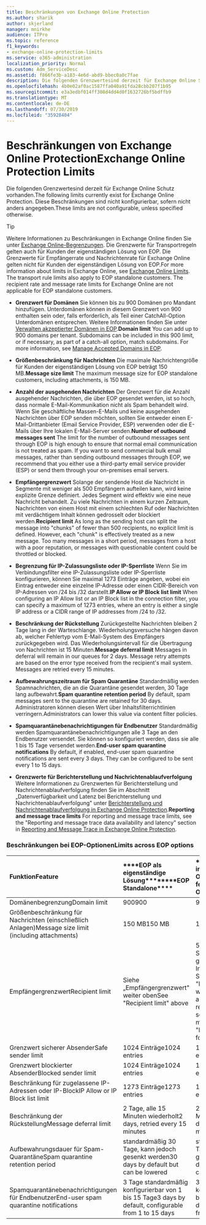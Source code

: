 ```yaml
---
title: Beschränkungen von Exchange Online Protection
ms.author: sharik
author: skjerland
manager: mnirkhe
audience: ITPro
ms.topic: reference
f1_keywords:
- exchange-online-protection-limits
ms.service: o365-administration
localization_priority: Normal
ms.custom: Adm_ServiceDesc
ms.assetid: f866fe3b-a183-4e6d-abd9-bbec0a0c7fae
description: Die folgenden Grenzwertesind derzeit für Exchange Online Schutz vorhanden. Diese Beschränkungen sind nicht konfigurierbar, sofern nicht anders angegeben.
ms.openlocfilehash: 4b0e02af0ac1587ffa040a91fda28cbb207f1b95
ms.sourcegitcommit: e3a3edbf014ff308d4dd4d0f1632726bf5bdffb9
ms.translationtype: MT
ms.contentlocale: de-DE
ms.lasthandoff: 07/30/2019
ms.locfileid: "35928404"
---
```

# <a name="exchange-online-protection-limits"></a><span data-ttu-id="0da20-104">Beschränkungen von Exchange Online Protection</span><span class="sxs-lookup"><span data-stu-id="0da20-104">Exchange Online Protection Limits</span></span>

<span data-ttu-id="0da20-105">Die folgenden Grenzwertesind derzeit für Exchange Online Schutz vorhanden.</span><span class="sxs-lookup"><span data-stu-id="0da20-105">The following limits currently exist for Exchange Online Protection.</span></span> <span data-ttu-id="0da20-106">Diese Beschränkungen sind nicht konfigurierbar, sofern nicht anders angegeben.</span><span class="sxs-lookup"><span data-stu-id="0da20-106">These limits are not configurable, unless specified otherwise.</span></span> 
  
> [!TIP]
> <span data-ttu-id="0da20-p103">Weitere Informationen zu Beschränkungen in Exchange Online finden Sie unter [Exchange Online-Begrenzungen](../exchange-online-service-description/exchange-online-limits.md). Die Grenzwerte für Transportregeln gelten auch für Kunden der eigenständigen Lösung von EOP. Die Grenzwerte für Empfängerrate und Nachrichtenrate für Exchange Online gelten nicht für Kunden der eigenständigen Lösung von EOP.</span><span class="sxs-lookup"><span data-stu-id="0da20-p103">For more information about limits in Exchange Online, see [Exchange Online Limits](../exchange-online-service-description/exchange-online-limits.md). The transport rule limits also apply to EOP standalone customers. The recipient rate and message rate limits for Exchange Online are not applicable for EOP standalone customers.</span></span> 
  
- <span data-ttu-id="0da20-p104">**Grenzwert für Domänen** Sie können bis zu 900 Domänen pro Mandant hinzufügen. Unterdomänen können in diesem Grenzwert von 900 enthalten sein oder, falls erforderlich, als Teil einer CatchAll-Option Unterdomänen entsprechen. Weitere Informationen finden Sie unter [Verwalten akzeptierter Domänen in EOP](https://go.microsoft.com/fwlink/p/?LinkId=282239).</span><span class="sxs-lookup"><span data-stu-id="0da20-p104">**Domain limit** You can add up to 900 domains per tenant. Subdomains can be included in this 900 limit, or if necessary, as part of a catch-all option, match subdomains. For more information, see [Manage Accepted Domains in EOP](https://go.microsoft.com/fwlink/p/?LinkId=282239).</span></span>
    
- <span data-ttu-id="0da20-113">**Größenbeschränkung für Nachrichten** Die maximale Nachrichtengröße für Kunden der eigenständigen Lösung von EOP beträgt 150 MB.</span><span class="sxs-lookup"><span data-stu-id="0da20-113">**Message size limit** The maximum message size for EOP standalone customers, including attachments, is 150 MB.</span></span> 
    
- <span data-ttu-id="0da20-p105">**Anzahl der ausgehenden Nachrichten** Der Grenzwert für die Anzahl ausgehender Nachrichten, die über EOP gesendet werden, ist so hoch, dass normale E-Mail-Kommunikation nicht als Spam behandelt wird. Wenn Sie geschäftliche Massen-E-Mails und keine ausgehenden Nachrichten über EOP senden möchten, sollten Sie entweder einen E-Mail-Drittanbieter (Email Service Provider, ESP) verwenden oder die E-Mails über Ihre lokalen E-Mail-Server senden.</span><span class="sxs-lookup"><span data-stu-id="0da20-p105">**Number of outbound messages sent** The limit for the number of outbound messages sent through EOP is high enough to ensure that normal email communication is not treated as spam. If you want to send commercial bulk email messages, rather than sending outbound messages through EOP, we recommend that you either use a third-party email service provider (ESP) or send them through your on-premises email servers.</span></span> 
    
- <span data-ttu-id="0da20-p106">**Empfängergrenzwert** Solange der sendende Host die Nachricht in Segmente mit weniger als 500 Empfängern aufteilen kann, wird keine explizite Grenze definiert. Jedes Segment wird effektiv wie eine neue Nachricht behandelt. Zu viele Nachrichten in einem kurzen Zeitraum, Nachrichten von einem Host mit einem schlechten Ruf oder Nachrichten mit verdächtigem Inhalt können gedrosselt oder blockiert werden.</span><span class="sxs-lookup"><span data-stu-id="0da20-p106">**Recipient limit** As long as the sending host can split the message into "chunks" of fewer than 500 recipients, no explicit limit is defined. However, each "chunk" is effectively treated as a new message. Too many messages in a short period, messages from a host with a poor reputation, or messages with questionable content could be throttled or blocked.</span></span> 
    
- <span data-ttu-id="0da20-119">**Begrenzung für IP-Zulassungsliste oder IP-Sperrliste** Wenn Sie im Verbindungsfilter eine IP-Zulassungsliste oder IP-Sperrliste konfigurieren, können Sie maximal 1273 Einträge angeben, wobei ein Eintrag entweder eine einzelne IP-Adresse oder einen CIDR-Bereich von IP-Adressen von /24 bis /32 darstellt.</span><span class="sxs-lookup"><span data-stu-id="0da20-119">**IP Allow or IP Block list limit** When configuring an IP Allow list or an IP Block list in the connection filter, you can specify a maximum of 1273 entries, where an entry is either a single IP address or a CIDR range of IP addresses from /24 to /32.</span></span> 
    
- <span data-ttu-id="0da20-p107">**Beschränkung der Rückstellung** Zurückgestellte Nachrichten bleiben 2 Tage lang in der Warteschlange. Wiederholungsversuche hängen davon ab, welcher Fehlertyp vom E-Mail-System des Empfängers zurückgegeben wird. Das Wiederholungsintervall für die Übertragung von Nachrichten ist 15 Minuten.</span><span class="sxs-lookup"><span data-stu-id="0da20-p107">**Message deferral limit** Messages in deferral will remain in our queues for 2 days. Message retry attempts are based on the error type received from the recipient's mail system. Messages are retried every 15 minutes.</span></span> 
    
- <span data-ttu-id="0da20-123">**Aufbewahrungszeitraum für Spam Quarantäne** Standardmäßig werden Spamnachrichten, die an die Quarantäne gesendet werden, 30 Tage lang aufbewahrt.</span><span class="sxs-lookup"><span data-stu-id="0da20-123">**Spam quarantine retention period** By default, spam messages sent to the quarantine are retained for 30 days.</span></span> <span data-ttu-id="0da20-124">Administratoren können diesen Wert über Inhaltsfilterrichtlinien verringern.</span><span class="sxs-lookup"><span data-stu-id="0da20-124">Administrators can lower this value via content filter policies.</span></span> 
    
- <span data-ttu-id="0da20-p109">**Spamquarantänebenachrichtigungen für Endbenutzer** Standardmäßig werden Spamquarantänebenachrichtigungen alle 3 Tage an den Endbenutzer versendet. Sie können so konfiguriert werden, dass sie alle 1 bis 15 Tage versendet werden.</span><span class="sxs-lookup"><span data-stu-id="0da20-p109">**End-user spam quarantine notifications** By default, if enabled, end-user spam quarantine notifications are sent every 3 days. They can be configured to be sent every 1 to 15 days.</span></span> 
    
- <span data-ttu-id="0da20-127">**Grenzwerte für Berichterstellung und Nachrichtenablaufverfolgung** Weitere Informationen zu Grenzwerten für Berichterstellung und Nachrichtenablaufverfolgung finden Sie im Abschnitt „Datenverfügbarkeit und Latenz bei Berichterstellung und Nachrichtenablaufverfolgung" unter [Berichterstellung und Nachrichtenablaufverfolgung in Exchange Online Protection](https://go.microsoft.com/fwlink/?LinkId=394248).</span><span class="sxs-lookup"><span data-stu-id="0da20-127">**Reporting and message trace limits** For reporting and message trace limits, see the "Reporting and message trace data availability and latency" section in [Reporting and Message Trace in Exchange Online Protection](https://go.microsoft.com/fwlink/?LinkId=394248).</span></span>
    
### <a name="limits-across-eop-options"></a><span data-ttu-id="0da20-128">Beschränkungen bei EOP-Optionen</span><span class="sxs-lookup"><span data-stu-id="0da20-128">Limits across EOP options</span></span>

|<span data-ttu-id="0da20-129">**Funktion**</span><span class="sxs-lookup"><span data-stu-id="0da20-129">**Feature**</span></span>|<span data-ttu-id="0da20-130">\*\*\*\*EOP als eigenständige Lösung\*\*\*\*</span><span class="sxs-lookup"><span data-stu-id="0da20-130">\*\*\*\*EOP Standalone\*\*\*\*</span></span>|<span data-ttu-id="0da20-131">\*\*\*\*EOP-Funktionen in Exchange Online\*\*\*\*</span><span class="sxs-lookup"><span data-stu-id="0da20-131">\*\*\*\*EOP features in Exchange Online\*\*\*\*</span></span>|<span data-ttu-id="0da20-132">\*\*\*\*Exchange Enterprise CAL mit Diensten\*\*\*\*</span><span class="sxs-lookup"><span data-stu-id="0da20-132">\*\*\*\*Exchange Enterprise CAL with Services\*\*\*\*</span></span>|
|:-----|:-----|:-----|:-----|
|<span data-ttu-id="0da20-133">Domänenbegrenzung</span><span class="sxs-lookup"><span data-stu-id="0da20-133">Domain limit</span></span>  <br/> |<span data-ttu-id="0da20-134">900</span><span class="sxs-lookup"><span data-stu-id="0da20-134">900</span></span>  <br/> |<span data-ttu-id="0da20-135">900</span><span class="sxs-lookup"><span data-stu-id="0da20-135">900</span></span>  <br/> |<span data-ttu-id="0da20-136">900</span><span class="sxs-lookup"><span data-stu-id="0da20-136">900</span></span>  <br/> |
|<span data-ttu-id="0da20-137">Größenbeschränkung für Nachrichten (einschließlich Anlagen)</span><span class="sxs-lookup"><span data-stu-id="0da20-137">Message size limit (including attachments)</span></span>  <br/> |<span data-ttu-id="0da20-138">150 MB</span><span class="sxs-lookup"><span data-stu-id="0da20-138">150 MB</span></span>  <br/> |<span data-ttu-id="0da20-139">150 MB</span><span class="sxs-lookup"><span data-stu-id="0da20-139">150 MB</span></span>  <br/> |<span data-ttu-id="0da20-140">150 MB</span><span class="sxs-lookup"><span data-stu-id="0da20-140">150 MB</span></span>  <br/> |
|<span data-ttu-id="0da20-141">Empfängergrenzwert</span><span class="sxs-lookup"><span data-stu-id="0da20-141">Recipient limit</span></span>  <br/> |<span data-ttu-id="0da20-142">Siehe „Empfängergrenzwert" weiter oben</span><span class="sxs-lookup"><span data-stu-id="0da20-142">See "Recipient limit" above</span></span>  <br/> |<span data-ttu-id="0da20-143">500 Empfänger beim Senden von einem gehosteten Postfach; Informationen finden Sie unter "Empfängergrenzwert" weiter oben bei anderen Szenarien</span><span class="sxs-lookup"><span data-stu-id="0da20-143">500 recipients when sending from a hosted mailbox; see "Recipient limit" above for other scenarios</span></span>  <br/> |<span data-ttu-id="0da20-144">Siehe „Empfängergrenzwert" weiter oben</span><span class="sxs-lookup"><span data-stu-id="0da20-144">See "Recipient limit" above</span></span>  <br/> |
|<span data-ttu-id="0da20-145">Grenzwert sicherer Absender</span><span class="sxs-lookup"><span data-stu-id="0da20-145">Safe sender limit</span></span>  <br/> |<span data-ttu-id="0da20-146">1024 Einträge</span><span class="sxs-lookup"><span data-stu-id="0da20-146">1024 entries</span></span>  <br/> |<span data-ttu-id="0da20-147">1024 Einträge</span><span class="sxs-lookup"><span data-stu-id="0da20-147">1024 entries</span></span>  <br/> ||
|<span data-ttu-id="0da20-148">Grenzwert blockierter Absender</span><span class="sxs-lookup"><span data-stu-id="0da20-148">Blocked sender limit</span></span>  <br/> |<span data-ttu-id="0da20-149">1024 Einträge</span><span class="sxs-lookup"><span data-stu-id="0da20-149">1024 entries</span></span>  <br/> |<span data-ttu-id="0da20-150">1024 Einträge</span><span class="sxs-lookup"><span data-stu-id="0da20-150">1024 entries</span></span>  <br/> ||
|<span data-ttu-id="0da20-151">Beschränkung für zugelassene IP-Adressen oder IP-Block</span><span class="sxs-lookup"><span data-stu-id="0da20-151">IP Allow or IP Block list limit</span></span>  <br/> |<span data-ttu-id="0da20-152">1273 Einträge</span><span class="sxs-lookup"><span data-stu-id="0da20-152">1273 entries</span></span>  <br/> |<span data-ttu-id="0da20-153">1273 Einträge</span><span class="sxs-lookup"><span data-stu-id="0da20-153">1273 entries</span></span>  <br/> |<span data-ttu-id="0da20-154">1273 Einträge</span><span class="sxs-lookup"><span data-stu-id="0da20-154">1273 entries</span></span>  <br/> |
|<span data-ttu-id="0da20-155">Beschränkung der Rückstellung</span><span class="sxs-lookup"><span data-stu-id="0da20-155">Message deferral limit</span></span>  <br/> |<span data-ttu-id="0da20-156">2 Tage, alle 15 Minuten wiederholt</span><span class="sxs-lookup"><span data-stu-id="0da20-156">2 days, retried every 15 minutes</span></span>  <br/> |<span data-ttu-id="0da20-157">2 Tage, alle 15 Minuten wiederholt</span><span class="sxs-lookup"><span data-stu-id="0da20-157">2 days, retried every 15 minutes</span></span>  <br/> |<span data-ttu-id="0da20-158">2 Tage, alle 15 Minuten wiederholt</span><span class="sxs-lookup"><span data-stu-id="0da20-158">2 days, retried every 15 minutes</span></span>  <br/> |
|<span data-ttu-id="0da20-159">Aufbewahrungsdauer für Spam-Quarantäne</span><span class="sxs-lookup"><span data-stu-id="0da20-159">Spam quarantine retention period</span></span>  <br/> |<span data-ttu-id="0da20-160">standardmäßig 30 Tage, kann jedoch gesenkt werden</span><span class="sxs-lookup"><span data-stu-id="0da20-160">30 days by default but can be lowered</span></span>  <br/> |<span data-ttu-id="0da20-161">standardmäßig 30 Tage, kann jedoch gesenkt werden</span><span class="sxs-lookup"><span data-stu-id="0da20-161">30 days by default but can be lowered</span></span>  <br/> |<span data-ttu-id="0da20-162">standardmäßig 30 Tage, kann jedoch gesenkt werden</span><span class="sxs-lookup"><span data-stu-id="0da20-162">30 days by default but can be lowered</span></span>  <br/> |
|<span data-ttu-id="0da20-163">Spamquarantänebenachrichtigungen für Endbenutzer</span><span class="sxs-lookup"><span data-stu-id="0da20-163">End-user spam quarantine notifications</span></span>  <br/> |<span data-ttu-id="0da20-164">3 Tage standardmäßig konfigurierbar von 1 bis 15 Tage</span><span class="sxs-lookup"><span data-stu-id="0da20-164">3 days by default, configurable from 1 to 15 days</span></span>  <br/> |<span data-ttu-id="0da20-165">3 Tage standardmäßig konfigurierbar von 1 bis 15 Tage</span><span class="sxs-lookup"><span data-stu-id="0da20-165">3 days by default, configurable from 1 to 15 days</span></span>  <br/> |<span data-ttu-id="0da20-166">3 Tage standardmäßig konfigurierbar von 1 bis 15 Tage</span><span class="sxs-lookup"><span data-stu-id="0da20-166">3 days by default, configurable from 1 to 15 days</span></span>  <br/> |
   

